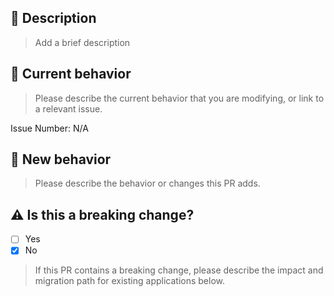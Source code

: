 ## 📝 Description

> Add a brief description

## 🎯 Current behavior

> Please describe the current behavior that you are modifying, or link to a relevant issue.

Issue Number: N/A

## 🚀 New behavior

> Please describe the behavior or changes this PR adds.

## ⚠️ Is this a breaking change?

- [ ] Yes
- [x] No

> If this PR contains a breaking change, please describe the impact and migration path for existing applications below.
